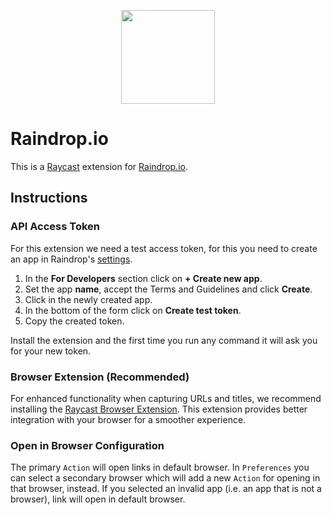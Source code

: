 <p align="center">
    <img src="./assets/raindrop-icon-big.png" width="150" height="150" />
</p>

# Raindrop.io

This is a [Raycast](https://raycast.com/) extension for [Raindrop.io](https://raindrop.io).

## Instructions

### API Access Token

For this extension we need a test access token, for this you need to create an app in Raindrop's [settings](https://app.raindrop.io/settings/integrations).

1. In the **For Developers** section click on **+ Create new app**.
2. Set the app **name**, accept the Terms and Guidelines and click **Create**.
3. Click in the newly created app.
4. In the bottom of the form click on **Create test token**.
5. Copy the created token.

Install the extension and the first time you run any command it will ask you for your new token.

### Browser Extension (Recommended)

For enhanced functionality when capturing URLs and titles, we recommend installing the [Raycast Browser Extension](https://www.raycast.com/browser-extension). This extension provides better integration with your browser for a smoother experience.

### Open in Browser Configuration

The primary `Action` will open links in default browser. In `Preferences` you can select a secondary browser which will add a new `Action` for opening in that browser, instead. If you selected an invalid app (i.e. an app that is not a browser), link will open in default browser.